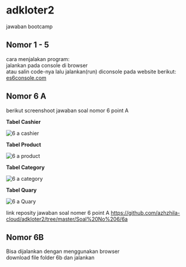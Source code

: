 # adkloter2
jawaban bootcamp

<h2>Nomor 1 - 5</h2>
cara menjalakan program:</br>
jalankan pada console di browser</br>
atau salin code-nya lalu jalankan(run) diconsole pada website berikut: <a href="https://es6console.com/" >es6console.com</a></br>

<h2>Nomor 6 A</h2>
berikut screenshoot jawaban soal nomor 6 point A</br>

<strong>Tabel Cashier</strong>

<img src="https://user-images.githubusercontent.com/59494126/71765625-d1e79080-2f29-11ea-8f8c-e2abde674b17.png" alt="6 a cashier" style="max-width:100%;"></br>

<strong>Tabel Product</strong>

<img src="https://user-images.githubusercontent.com/59494126/71765629-d2802700-2f29-11ea-8e5d-1ef77481c85f.png" alt="6 a product" style="max-width:100%;">

<strong>Tabel Category</strong>

<img src="https://user-images.githubusercontent.com/59494126/71765627-d1e79080-2f29-11ea-8c8b-90c24d8c965a.png" alt="6 a category" style="max-width:100%;">

<strong>Tabel Quary</strong>

<img src="https://user-images.githubusercontent.com/59494126/71765630-d318bd80-2f29-11ea-81e9-5e58a617d5e7.png" alt="6 a Quary" style="max-width:100%;">

link reposity jawaban soal nomer 6 point A
https://github.com/azhzhila-cloud/adkloter2/tree/master/Soal%20No%206/6a

<h2>Nomor 6B</h2>
Bisa dijalankan dengan menggunakan browser </br>
download file folder 6b dan jalankan </br>
